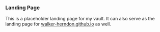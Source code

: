 ### Landing Page

This is a placeholder landing page for my vault. It can also serve as the landing page for [walker-herndon.github.io](https://walker-herndon.github.io) as well.